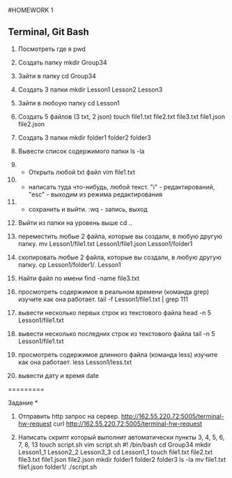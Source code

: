 #HOMEWORK 1

## Terminal, Git Bash

1) Посмотреть где я
pwd

2) Создать папку
mkdir Group34

3) Зайти в папку
cd Group34

4) Создать 3 папки
mkdir Lesson1 Lesson2 Lesson3

5) Зайти в любоую папку
cd Lesson1

6) Создать 5 файлов (3 txt, 2 json)
touch file1.txt file2.txt file3.txt file1.json file2.json
  
7) Создать 3 папки
mkdir folder1 folder2 folder3

8. Вывести список содержимого папки
ls -la

9) + Открыть любой txt файл
vim file1.txt

10) + написать туда что-нибудь, любой текст.
"i" - редактирований, "esc" - выходим из режима редактирования

11) + сохранить и выйти.
:wq - запись, выход

12) Выйти из папки на уровень выше
cd ..

13) переместить любые 2 файла, которые вы создали, в любую другую папку.
mv Lesson1/file1.txt Lesson1/file1.json Lesson1/folder1

14) скопировать любые 2 файла, которые вы создали, в любую другую папку.
cp Lesson1/folder1/*.* Lesson1

15) Найти файл по имени
find -name file3.txt

16) просмотреть содержимое в реальном времени (команда grep) изучите как она работает.
tail -f Lesson1/file1.txt | grep 111

17) вывести несколько первых строк из текстового файла
head -n 5 Lesson1/file1.txt

18) вывести несколько последних строк из текстового файла
tail -n 5 Lesson1/file1.txt

19) просмотреть содержимое длинного файла (команда less) изучите как она работает.
less Lesson1/less.txt

20) вывести дату и время
date

=========

Задание *
1) Отправить http запрос на сервер. http://162.55.220.72:5005/terminal-hw-request
curl http://162.55.220.72:5005/terminal-hw-request

2) Написать скрипт который выполнит автоматически пункты 3, 4, 5, 6, 7, 8, 13
	touch script.sh
	vim script.sh
    #! /bin/bash
    cd Group34
    mkdir Lesson1_1 Lesson2_2 Lesson3_3
    cd Lesson1_1
    touch file1.txt file2.txt file3.txt file1.json file2.json
    mkdir folder1 folder2 folder3
    ls -la
    mv file1.txt file1.json folder1/
	./script.sh


